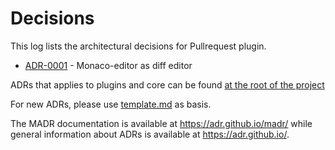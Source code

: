 # Decisions

This log lists the architectural decisions for Pullrequest plugin.

* [ADR-0001](0001-monaco-editor-as-diff-editor.md) - Monaco-editor as diff editor

ADRs that applies to plugins and core can be found [at the root of the project](../../../../docs/decisions/README.md)

For new ADRs, please use [template.md](../../../../docs/decisions/template.md) as basis.

The MADR documentation is available at <https://adr.github.io/madr/> while general information about ADRs is available at <https://adr.github.io/>.
